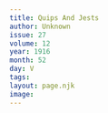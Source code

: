 ```yaml
---
title: Quips And Jests
author: Unknown
issue: 27
volume: 12
year: 1916
month: 52
day: V
tags:
layout: page.njk
image:
---
```






